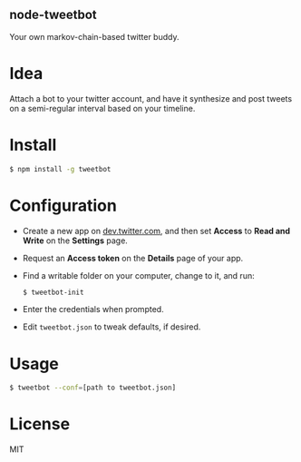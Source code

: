 node-tweetbot
-------------

Your own markov-chain-based twitter buddy.

Idea
====

Attach a bot to your twitter account, and have it synthesize and post tweets on
a semi-regular interval based on your timeline.

Install
=======

```bash
$ npm install -g tweetbot
```

Configuration
=============

- Create a new app on [dev.twitter.com](https://dev.twitter.com/apps/new), and
  then set **Access** to **Read and Write** on the **Settings** page.
- Request an **Access token** on the **Details** page of your app.
- Find a writable folder on your computer, change to it, and run:

    ```bash
    $ tweetbot-init
    ```
- Enter the credentials when prompted.
- Edit `tweetbot.json` to tweak defaults, if desired.

Usage
=====

```bash
$ tweetbot --conf=[path to tweetbot.json]
```

License
=======

MIT